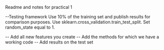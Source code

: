 Readme and notes for practical 1

--Testing framework
Use 10% of the training set and publish results for comparison purposes. Use sklearn.cross_validation.train_test_split. Set random_state equal to 1.

-- Add all new features you create
-- Add the methods for which we have a working code
-- Add results on the test set
